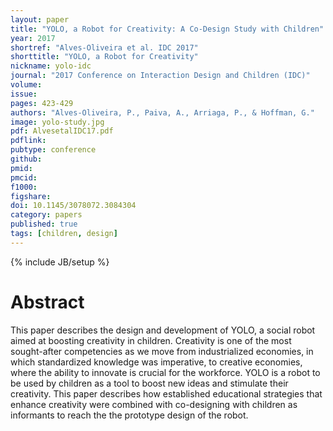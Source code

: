 ```yaml
---
layout: paper
title: "YOLO, a Robot for Creativity: A Co-Design Study with Children"
year: 2017
shortref: "Alves-Oliveira et al. IDC 2017"
shorttitle: "YOLO, a Robot for Creativity"
nickname: yolo-idc
journal: "2017 Conference on Interaction Design and Children (IDC)"
volume: 
issue: 
pages: 423-429
authors: "Alves-Oliveira, P., Paiva, A., Arriaga, P., & Hoffman, G."
image: yolo-study.jpg
pdf: AlvesetalIDC17.pdf
pdflink:
pubtype: conference
github: 
pmid:  
pmcid: 
f1000: 
figshare: 
doi: 10.1145/3078072.3084304
category: papers
published: true
tags: [children, design]
---
```

{% include JB/setup %}

# Abstract 

This paper describes the design and development of YOLO, a social robot aimed at boosting creativity in children. Creativity is one of the most sought-after competencies as we move from industrialized economies, in which standardized knowledge was imperative, to creative economies, where the ability to innovate is crucial for the workforce. YOLO is a robot to be used by children as a tool to boost new ideas and stimulate their creativity. This paper describes how established educational strategies that enhance creativity were combined with co-designing with children as informants to reach the the prototype design of the robot.

